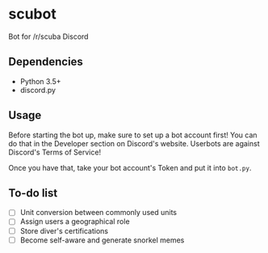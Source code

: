 # scubot
Bot for /r/scuba Discord

## Dependencies
- Python 3.5+
- discord.py

## Usage
Before starting the bot up, make sure to set up a bot account first! You can do that in the Developer section on Discord's website. Userbots are against Discord's Terms of Service!

Once you have that, take your bot account's Token and put it into `bot.py`.

## To-do list
- [ ] Unit conversion between commonly used units
- [ ] Assign users a geographical role
- [ ] Store diver's certifications
- [ ] Become self-aware and generate snorkel memes
